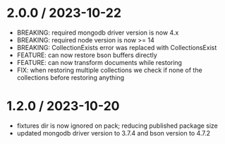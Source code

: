 2.0.0 / 2023-10-22
==================

  * BREAKING: required mongodb driver version is now 4.x
  * BREAKING: required node version is now >= 14
  * BREAKING: CollectionExists error was replaced with CollectionsExist
  * FEATURE: can now restore bson buffers directly
  * FEATURE: can now transform documents while restoring
  * FIX: when restoring multiple collections we check if none of the
    collections before restoring anything


1.2.0 / 2023-10-20
==================

  * fixtures dir is now ignored on pack; reducing published package size
  * updated mongodb driver version to 3.7.4 and bson version to 4.7.2
